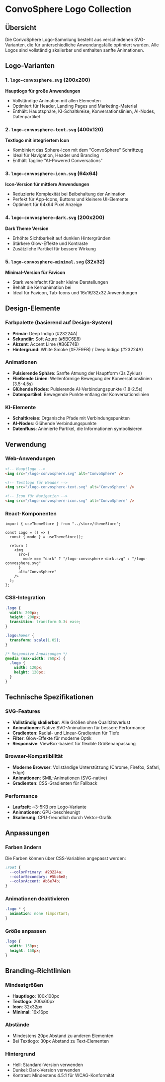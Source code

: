 # ConvoSphere Logo Collection

## Übersicht

Die ConvoSphere Logo-Sammlung besteht aus verschiedenen SVG-Varianten, die für unterschiedliche Anwendungsfälle optimiert wurden. Alle Logos sind vollständig skalierbar und enthalten sanfte Animationen.

## Logo-Varianten

### 1. `logo-convosphere.svg` (200x200)

**Hauptlogo für große Anwendungen**

- Vollständige Animation mit allen Elementen
- Optimiert für Header, Landing Pages und Marketing-Material
- Enthält: Hauptsphäre, KI-Schaltkreise, Konversationslinien, AI-Nodes, Datenpartikel

### 2. `logo-convosphere-text.svg` (400x120)

**Textlogo mit integriertem Icon**

- Kombiniert das Sphere-Icon mit dem "ConvoSphere" Schriftzug
- Ideal für Navigation, Header und Branding
- Enthält Tagline "AI-Powered Conversations"

### 3. `logo-convosphere-icon.svg` (64x64)

**Icon-Version für mittlere Anwendungen**

- Reduzierte Komplexität bei Beibehaltung der Animation
- Perfekt für App-Icons, Buttons und kleinere UI-Elemente
- Optimiert für 64x64 Pixel Anzeige

### 4. `logo-convosphere-dark.svg` (200x200)

**Dark Theme Version**

- Erhöhte Sichtbarkeit auf dunklen Hintergründen
- Stärkere Glow-Effekte und Kontraste
- Zusätzliche Partikel für bessere Wirkung

### 5. `logo-convosphere-minimal.svg` (32x32)

**Minimal-Version für Favicon**

- Stark vereinfacht für sehr kleine Darstellungen
- Behält die Kernanimation bei
- Ideal für Favicon, Tab-Icons und 16x16/32x32 Anwendungen

## Design-Elemente

### Farbpalette (basierend auf Design-System)

- **Primär**: Deep Indigo (#23224A)
- **Sekundär**: Soft Azure (#5BC6E8)
- **Akzent**: Accent Lime (#B6E74B)
- **Hintergrund**: White Smoke (#F7F9FB) / Deep Indigo (#23224A)

### Animationen

- **Pulsierende Sphäre**: Sanfte Atmung der Hauptform (3s Zyklus)
- **Fließende Linien**: Wellenförmige Bewegung der Konversationslinien (3.5-4.5s)
- **Glühende Nodes**: Pulsierende AI-Verbindungspunkte (1.8-2.5s)
- **Datenpartikel**: Bewegende Punkte entlang der Konversationslinien

### KI-Elemente

- **Schaltkreise**: Organische Pfade mit Verbindungspunkten
- **AI-Nodes**: Glühende Verbindungspunkte
- **Datenfluss**: Animierte Partikel, die Informationen symbolisieren

## Verwendung

### Web-Anwendungen

```html
<!-- Hauptlogo -->
<img src="/logo-convosphere.svg" alt="ConvoSphere" />

<!-- Textlogo für Header -->
<img src="/logo-convosphere-text.svg" alt="ConvoSphere" />

<!-- Icon für Navigation -->
<img src="/logo-convosphere-icon.svg" alt="ConvoSphere" />
```

### React-Komponenten

```tsx
import { useThemeStore } from "../store/themeStore";

const Logo = () => {
  const { mode } = useThemeStore();

  return (
    <img
      src={
        mode === "dark" ? "/logo-convosphere-dark.svg" : "/logo-convosphere.svg"
      }
      alt="ConvoSphere"
    />
  );
};
```

### CSS-Integration

```css
.logo {
  width: 200px;
  height: 200px;
  transition: transform 0.3s ease;
}

.logo:hover {
  transform: scale(1.05);
}

/* Responsive Anpassungen */
@media (max-width: 768px) {
  .logo {
    width: 120px;
    height: 120px;
  }
}
```

## Technische Spezifikationen

### SVG-Features

- **Vollständig skalierbar**: Alle Größen ohne Qualitätsverlust
- **Animationen**: Native SVG-Animationen für bessere Performance
- **Gradienten**: Radial- und Linear-Gradienten für Tiefe
- **Filter**: Glow-Effekte für moderne Optik
- **Responsive**: ViewBox-basiert für flexible Größenanpassung

### Browser-Kompatibilität

- **Moderne Browser**: Vollständige Unterstützung (Chrome, Firefox, Safari, Edge)
- **Animationen**: SMIL-Animationen (SVG-native)
- **Gradienten**: CSS-Gradienten für Fallback

### Performance

- **Laufzeit**: ~3-5KB pro Logo-Variante
- **Animationen**: GPU-beschleunigt
- **Skalierung**: CPU-freundlich durch Vektor-Grafik

## Anpassungen

### Farben ändern

Die Farben können über CSS-Variablen angepasst werden:

```css
:root {
  --colorPrimary: #23224a;
  --colorSecondary: #5bc6e8;
  --colorAccent: #b6e74b;
}
```

### Animationen deaktivieren

```css
.logo * {
  animation: none !important;
}
```

### Größe anpassen

```css
.logo {
  width: 150px;
  height: 150px;
}
```

## Branding-Richtlinien

### Mindestgrößen

- **Hauptlogo**: 100x100px
- **Textlogo**: 200x60px
- **Icon**: 32x32px
- **Minimal**: 16x16px

### Abstände

- Mindestens 20px Abstand zu anderen Elementen
- Bei Textlogo: 30px Abstand zu Text-Elementen

### Hintergrund

- Hell: Standard-Version verwenden
- Dunkel: Dark-Version verwenden
- Kontrast: Mindestens 4.5:1 für WCAG-Konformität
